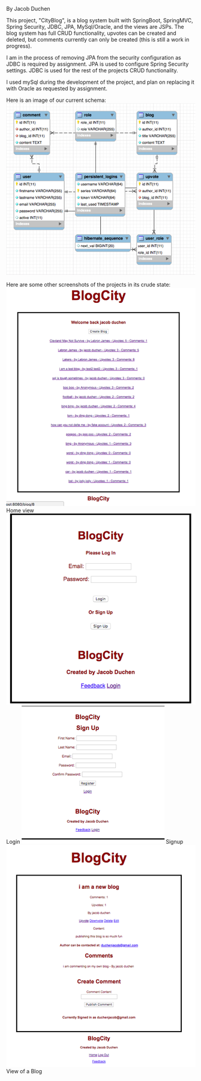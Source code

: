 By Jacob Duchen

This project, "CityBlog", is a blog system built with SpringBoot, SpringMVC, Spring Security, JDBC, JPA, MySql/Oracle, and the views are JSPs. The blog system has full CRUD functionality, upvotes can be created and deleted, but comments currently can only be created (this is still a work in progress).

I am in the process of removing JPA from the security configuration as JDBC is required by assignment. JPA is used to configure Spring Security settings. JDBC is used for the rest of the projects CRUD functionality.

I used mySql during the development of the project, and plan on replacing it with Oracle as requested by assignment.

Here is an image of our current schema:
![mysql schema of database](images/dbSchemaImage.png)

Here are some other screenshots of the projects in its crude state:
![image of home screen after login](images/home.png)
Home view
![login screenshot](images/login.png)
Login
![signup screenshot](images/signup.png)
Signup
![view a blog image](images/blogWithComments.png)
View of a Blog
